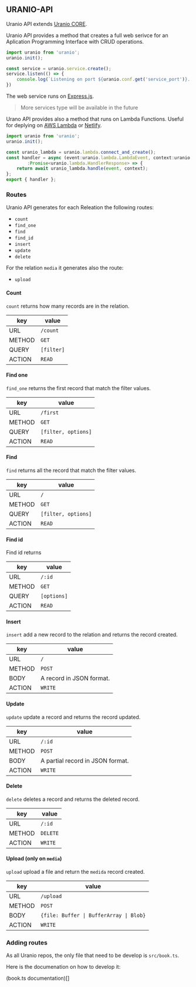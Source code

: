 ## URANIO-API

Uranio API extends [Uranio CORE](https://github.com/nbl7/uranio-core).

Uranio API provides a method that creates a full web serivce for an Aplication
Programming Interface with CRUD operations.

```typescript
import uranio from 'uranio';
uranio.init();

const service = uranio.service.create();
service.listen(() => {
	console.log(`Listening on port ${uranio.conf.get('service_port')}...`);
})
```

The web service runs on [Express.js](https://expressjs.com/).

> More services type will be available in the future

Urano API provides also a method that runs on Lambda Functions. Useful for
deplying on [AWS Lambda](https://aws.amazon.com/it/lambda/) or
[Netlify](https://www.netlify.com/).

```typescript
import uranio from 'uranio';
uranio.init();

const uranio_lambda = uranio.lambda.connect_and_create();
const handler = async (event:uranio.lambda.LambdaEvent, context:uranio.lambda.LambdaContext)
		:Promise<uranio.lambda.HandlerResponse> => {
	return await uranio_lambda.handle(event, context);
};
export { handler };
```

### Routes

Uranio API generates for each Releation the following routes:

- `count`
- `find_one`
- `find`
- `find_id`
- `insert`
- `update`
- `delete`

For the relation `media` it generates also the route:

- `upload`

#### Count

`count` returns how many records are in the relation.

| key | value |
| --- | --- |
| URL | `/count`|
| METHOD | `GET` |
| QUERY | `[filter]`|
| ACTION | `READ` |

#### Find one

`find_one` returns the first record that match the filter values.

| key | value |
| --- | --- |
| URL | `/first`|
| METHOD | `GET` |
| QUERY | `[filter, options]`|
| ACTION | `READ` |

#### Find

`find` returns all the record that match the filter values.

| key | value |
| --- | --- |
| URL | `/`|
| METHOD | `GET` |
| QUERY | `[filter, options]`|
| ACTION | `READ` |

#### Find id

Find id returns 

| key | value |
| --- | --- |
| URL | `/:id`|
| METHOD | `GET` |
| QUERY | `[options]`|
| ACTION | `READ` |

#### Insert

`insert` add a new record to the relation and returns the record created.

| key | value |
| --- | --- |
| URL | `/`|
| METHOD | `POST` |
| BODY | A record in JSON format. |
| ACTION | `WRITE` |

#### Update

`update` update a record and returns the record updated.

| key | value |
| --- | --- |
| URL | `/:id`|
| METHOD | `POST` |
| BODY | A partial record in JSON format. |
| ACTION | `WRITE` |

#### Delete

`delete` deletes a record and returns the deleted record.

| key | value |
| --- | --- |
| URL | `/:id`|
| METHOD | `DELETE` |
| ACTION | `WRITE` |

#### Upload (only on `media`)

`upload` upload a file and return the `medida` record created.

| key | value |
| --- | --- |
| URL | `/upload`|
| METHOD | `POST` |
| BODY | `{file: Buffer \| BufferArray \| Blob}` |
| ACTION | `WRITE` |


### Adding routes

As all Uranio repos, the only file that need to be develop is `src/book.ts`.

Here is the documenation on how to develop it:

(book.ts documentation)[]
